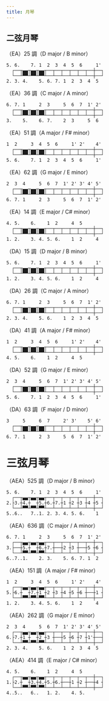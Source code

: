 ```yaml
---
title: 月琴
---
```

## 二弦月琴

（EA）25 調（D major / B minor）
```
5. 6.    7. 1  2  3  4  5  6     1'
  ┌──┬▄▄┬▄▄┬▄▄┬──┬──┬──┬──┬──┬──┼──┐
  └──┴▀▀┴▀▀┴▀▀┴──┴──┴──┴──┴──┴──┼──┘
2. 3. 4.    5. 6. 7. 1  2  3  4  5
```

（EA）36 調（C major / A minor）
```
6. 7. 1     2  3     5  6  7  1' 2'
  ┌──┬▄▄┬▄▄┬▄▄┬──┬──┬──┬──┬──┬──┼──┐
  └──┴▀▀┴▀▀┴▀▀┴──┴──┴──┴──┴──┴──┼──┘
3.    5.    6. 7.    2  3     5  6
```

（EA）51 調（A major / F# minor）
```
1  2     3  4  5  6     1' 2'    4'
  ┌──┬▄▄┬▄▄┬▄▄┬──┬──┬──┬──┬──┬──┼──┐
  └──┴▀▀┴▀▀┴▀▀┴──┴──┴──┴──┴──┴──┼──┘
5. 6.    7. 1  2  3  4  5  6     1'
```

（EA）62 調（G major / E minor）
```
2  3  4     5  6  7  1' 2' 3' 4' 5'
  ┌──┬▄▄┬▄▄┬▄▄┬──┬──┬──┬──┬──┬──┼──┐
  └──┴▀▀┴▀▀┴▀▀┴──┴──┴──┴──┴──┴──┼──┘
6. 7. 1     2  3     5  6  7  1' 2'
```

（EA）14 調（E major / C# minor）
```
4. 5.    6.    1  2     4  5
  ┌──┬▄▄┬▄▄┬▄▄┬──┬──┬──┬──┬──┬──┼──┐
  └──┴▀▀┴▀▀┴▀▀┴──┴──┴──┴──┴──┴──┼──┘
1. 2.    3. 4. 5. 6.    1  2     4
```

（DA）15 調（D major / B minor）
```
5. 6.    7. 1  2  3  4  5  6     1'
  ┌──┬▄▄┬▄▄┬▄▄┬──┬──┬──┬──┬──┬──┼──┐
  └──┴▀▀┴▀▀┴▀▀┴──┴──┴──┴──┴──┴──┼──┘
1. 2.    3. 4. 5. 6.    1  2     4
```

（DA）26 調（C major / A minor）
```
6. 7. 1     2  3     5  6  7  1' 2'
  ┌──┬▄▄┬▄▄┬▄▄┬──┬──┬──┬──┬──┬──┼──┐
  └──┴▀▀┴▀▀┴▀▀┴──┴──┴──┴──┴──┴──┼──┘
2. 3. 4.    5. 6.    1  2  3  4  5
```

（DA）41 調（A major / F# minor）
```
1  2     3  4  5  6     1' 2'    4'
  ┌──┬▄▄┬▄▄┬▄▄┬──┬──┬──┬──┬──┬──┼──┐
  └──┴▀▀┴▀▀┴▀▀┴──┴──┴──┴──┴──┴──┼──┘
4. 5.    6.    1  2     4  5
```

（DA）52 調（G major / E minor）
```
2  3  4     5  6  7  1' 2' 3' 4' 5'
  ┌──┬▄▄┬▄▄┬▄▄┬──┬──┬──┬──┬──┬──┼──┐
  └──┴▀▀┴▀▀┴▀▀┴──┴──┴──┴──┴──┴──┼──┘
5. 6.    7. 1  2  3  4  5  6     1'
```

（DA）63 調（F major / D minor）
```
3     5     6  7     2' 3'    5' 6'
  ┌──┬▄▄┬▄▄┬▄▄┬──┬──┬──┬──┬──┬──┼──┐
  └──┴▀▀┴▀▀┴▀▀┴──┴──┴──┴──┴──┴──┼──┘
6. 7. 1     2  3     5  6  7  1' 2'
```

# 三弦月琴

（AEA）525 調（D major / B minor）
```
5. 6.    7. 1  2  3  4  5  6     1'
  ┌──┬▄▄┬▄▄┬▄▄┬──┬──┬──┬──┬──┬──┼──┐
2.├3.┼4.┼  ┼5.┼6.┼7.┼1 ┼2 ┼3 ┼4 ┼5 ┤
  └──┴▀▀┴▀▀┴▀▀┴──┴──┴──┴──┴──┴──┼──┘
5..6..   7..1. 2. 3. 4. 5. 6.    1
```

（AEA）636 調（C major / A minor）
```
6. 7. 1     2  3     5  6  7  1' 2'
  ┌──┬▄▄┬▄▄┬▄▄┬──┬──┬──┬──┬──┬──┼──┐
3.├──┼5.┼  ┼6.┼7.┼──┼2 ┼3 ┼──┼5 ┼6 ┤
  └──┴▀▀┴▀▀┴▀▀┴──┴──┴──┴──┴──┴──┼──┘
6..7..1.    2. 3.    5. 6. 7. 1  2
```

（AEA）151 調（A major / F# minor）
```
1  2     3  4  5  6     1' 2'    4'
  ┌──┬▄▄┬▄▄┬▄▄┬──┬──┬──┬──┬──┬──┼──┐
5.├6.┼  ┼7.┼1 ┼2 ┼3 ┼4 ┼5 ┼6 ┼──┼1 ┤
  └──┴▀▀┴▀▀┴▀▀┴──┴──┴──┴──┴──┴──┼──┘
1. 2.    3. 4. 5. 6.    1  2     4
```

（AEA）262 調（G major / E minor）
```
2  3  4     5  6  7  1' 2' 3' 4' 5'
  ┌──┬▄▄┬▄▄┬▄▄┬──┬──┬──┬──┬──┬──┼──┐
6.├7.┼1 ┼  ┼2 ┼3 ┼──┼5 ┼6 ┼7 ┼1'┼──┤
  └──┴▀▀┴▀▀┴▀▀┴──┴──┴──┴──┴──┴──┼──┘
2. 3. 4.    5. 6.    1  2  3  4  5
```

（AEA）414 調（E major / C# minor）
```
4. 5.    6.    1  2     4  5
  ┌──┬▄▄┬▄▄┬▄▄┬──┬──┬──┬──┬──┬──┼──┐
1.├2.┼  ┼3.┼4.┼5.┼6.┼──┼1 ┼2 ┼──┼4 ┤
  └──┴▀▀┴▀▀┴▀▀┴──┴──┴──┴──┴──┴──┼──┘
4..5..   6..   1. 2.    4. 5.
```
